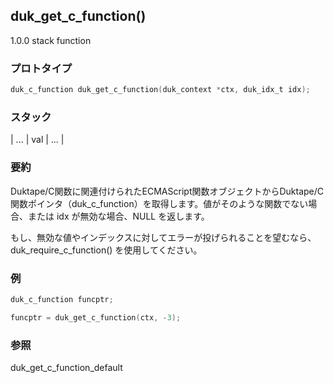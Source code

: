 ## duk_get_c_function() 

1.0.0 stack function

### プロトタイプ

```c
duk_c_function duk_get_c_function(duk_context *ctx, duk_idx_t idx);
```

### スタック

| ... | val | ... |

### 要約

Duktape/C関数に関連付けられたECMAScript関数オブジェクトからDuktape/C関数ポインタ（duk_c_function）を取得します。値がそのような関数でない場合、または idx が無効な場合、NULL を返します。

もし、無効な値やインデックスに対してエラーが投げられることを望むなら、 duk_require_c_function() を使用してください。


### 例

```c
duk_c_function funcptr;

funcptr = duk_get_c_function(ctx, -3);
```

### 参照

duk_get_c_function_default